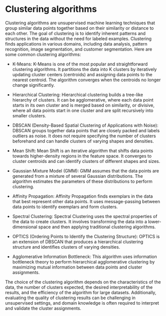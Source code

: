 # Clustering algorithms

Clustering algorithms are unsupervised machine learning techniques that group similar data points together based on their similarity or distance to each other. The goal of clustering is to identify inherent patterns and structures in the data without the need for labeled examples. Clustering finds applications in various domains, including data analysis, pattern recognition, image segmentation, and customer segmentation. Here are some common clustering algorithms:

* K-Means: K-Means is one of the most popular and straightforward clustering algorithms. It partitions the data into K clusters by iteratively updating cluster centers (centroids) and assigning data points to the nearest centroid. The algorithm converges when the centroids no longer change significantly.

* Hierarchical Clustering: Hierarchical clustering builds a tree-like hierarchy of clusters. It can be agglomerative, where each data point starts in its own cluster and is merged based on similarity, or divisive, where all data points start in one cluster and are split recursively into smaller clusters.

* DBSCAN (Density-Based Spatial Clustering of Applications with Noise): DBSCAN groups together data points that are closely packed and labels outliers as noise. It does not require specifying the number of clusters beforehand and can handle clusters of varying shapes and densities.

* Mean Shift: Mean Shift is an iterative algorithm that shifts data points towards higher-density regions in the feature space. It converges to cluster centroids and can identify clusters of different shapes and sizes.

* Gaussian Mixture Model (GMM): GMM assumes that the data points are generated from a mixture of several Gaussian distributions. The algorithm estimates the parameters of these distributions to perform clustering.

* Affinity Propagation: Affinity Propagation finds exemplars in the data that best represent other data points. It uses message-passing between data points to identify exemplars and form clusters.

* Spectral Clustering: Spectral Clustering uses the spectral properties of the data to create clusters. It involves transforming the data into a lower-dimensional space and then applying traditional clustering algorithms.

* OPTICS (Ordering Points to Identify the Clustering Structure): OPTICS is an extension of DBSCAN that produces a hierarchical clustering structure and identifies clusters of varying densities.

* Agglomerative Information Bottleneck: This algorithm uses information bottleneck theory to perform hierarchical agglomerative clustering by maximizing mutual information between data points and cluster assignments.

The choice of the clustering algorithm depends on the characteristics of the data, the number of clusters expected, the desired interpretability of the results, and the efficiency of the algorithm for large datasets. Additionally, evaluating the quality of clustering results can be challenging in unsupervised settings, and domain knowledge is often required to interpret and validate the cluster assignments.
